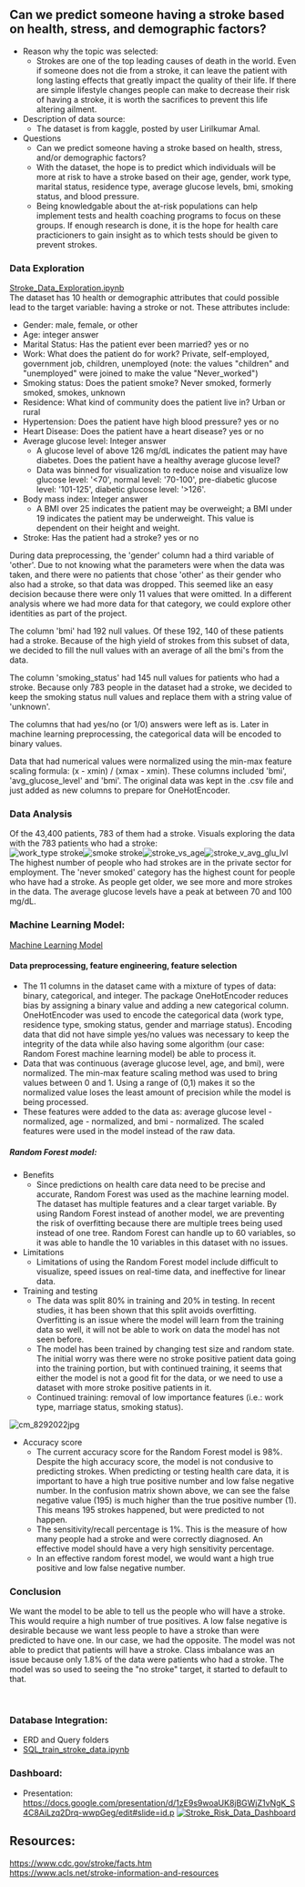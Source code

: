 ## Can we predict someone having a stroke based on health, stress, and demographic factors?
* Reason why the topic was selected:
    * Strokes are one of the top leading causes of death in the world. Even if someone does not die from a stroke, it can leave the patient with long lasting effects that greatly impact the quality of their life. If there are simple lifestyle changes people can make to decrease their risk of having a stroke, it is worth the sacrifices to prevent this life altering ailment.  
* Description of data source:
    * The dataset is from kaggle, posted by user Lirilkumar Amal.
* Questions
	* Can we predict someone having a stroke based on health, stress, and/or demographic factors?
	* With the dataset, the hope is to predict which individuals will be more at risk to have a stroke based on their age, gender, work type, marital status, residence type, average glucose levels, bmi, smoking status, and blood pressure. 
	* Being knowledgable about the at-risk populations can help implement tests and health coaching programs to focus on these groups. If enough research is done, it is the hope for health care practicioners to gain insight as to which tests should be given to prevent strokes. 

### Data Exploration
[Stroke_Data_Exploration.ipynb](https://github.com/sadayas/strokerisks/blob/main/Stroke_Data_Exploration.ipynb) </br>
The dataset has 10 health or demographic attributes that could possible lead to the target variable: having a stroke or not. 
These attributes include:
* Gender: male, female, or other
* Age: integer answer
* Marital Status: Has the patient ever been married? yes or no
* Work: What does the patient do for work? Private, self-employed, government job, children, unemployed (note: the values "children" and "unemployed" were joined to make the value "Never_worked")
* Smoking status: Does the patient smoke? Never smoked, formerly smoked, smokes, unknown
* Residence: What kind of community does the patient live in? Urban or rural
* Hypertension: Does the patient have high blood pressure? yes or no
* Heart Disease: Does the patient have a heart disease? yes or no
* Average glucose level: Integer answer 
    * A glucose level of above 126 mg/dL indicates the patient may have diabetes. Does the patient have a healthy average glucose level? 
    * Data was binned for visualization to reduce noise and visualize low glucose level: '<70', normal level: '70-100', pre-diabetic glucose level: '101-125', diabetic glucose level: '>126'.
* Body mass index: Integer answer
    * A BMI over 25 indicates the patient may be overweight; a BMI under 19 indicates the patient may be underweight. This value is dependent on their height and weight. 
* Stroke: Has the patient had a stroke? yes or no

During data preprocessing, the 'gender' column had a third variable of 'other'. Due to not knowing what the parameters were when the data was taken, and there were no patients that chose 'other' as their gender who also had a stroke, so that data was dropped. This seemed like an easy decision because there were only 11 values that were omitted. In a different analysis where we had more data for that category, we could explore other identities as part of the project.

The column 'bmi' had 192 null values. Of these 192, 140 of these patients had a stroke. Because of the high yield of strokes from this subset of data, we decided to fill the null values with an average of all the bmi's from the data.

The column 'smoking_status' had 145 null values for patients who had a stroke. Because only 783 people in the dataset had a stroke, we decided to keep the smoking status null values and replace them with a string value of 'unknown'. 

The columns that had yes/no (or 1/0) answers were left as is. Later in machine learning preprocessing, the categorical data will be encoded to binary values.

Data that had numerical values were normalized using the min-max feature scaling formula: (x - xmin) / (xmax - xmin). These columns included 'bmi', 'avg_glucose_level' and 'bmi'. The original data was kept in the .csv file and just added as new columns to prepare for OneHotEncoder. 


### Data Analysis
Of the 43,400 patients, 783 of them had a stroke. Visuals exploring the data with the 783 patients who had a stroke:</br>
![work_type stroke](https://user-images.githubusercontent.com/98570777/187815599-bfbf94cb-b8a0-44b8-973c-475c75aa392d.jpg)![smoke stroke](https://user-images.githubusercontent.com/98570777/188056311-60349959-7388-440d-9486-2aa0e4a59333.jpg)![stroke_vs_age](https://user-images.githubusercontent.com/98570777/188058554-77bbbfe4-9142-4fe6-a8db-fe6bd1ca2103.png)![stroke_v_avg_glu_lvl](https://user-images.githubusercontent.com/98570777/188058470-91935ce8-3b91-4d65-8618-fde0964d8bff.png)
</br>
The highest number of people who had strokes are in the private sector for employment. The 'never smoked' category has the highest count for people who have had a stroke. As people get older, we see more and more strokes in the data. The average glucose levels have a peak at between 70 and 100 mg/dL. 

### Machine Learning Model:
[Machine Learning Model](https://github.com/sadayas/strokerisks/blob/main/scaleandmachinelearn-CURRENT.ipynb)</br>
#### Data preprocessing, feature engineering, feature selection
* The 11 columns in the dataset came with a mixture of types of data: binary, categorical, and integer. The package OneHotEncoder reduces bias by assigning a binary value and adding a new categorical column. OneHotEncoder was used to encode the categorical data (work type, residence type, smoking status, gender and marriage status). Encoding data that did not have simple yes/no values was necessary to keep the integrity of the data while also having some algorithm (our case: Random Forest machine learning model) be able to process it. 
* Data that was continuous (average glucose level, age, and bmi), were normalized. The min-max feature scaling method was used to bring values between 0 and 1. Using a range of (0,1) makes it so the normalized value loses the least amount of precision while the model is being processed.  
* These features were added to the data as: average glucose level - normalized, age - normalized, and bmi - normalized. The scaled features were used in the model instead of the raw data.

##### Random Forest model:
* Benefits
	* Since predictions on health care data need to be precise and accurate, Random Forest was used as the machine learning model. The dataset has multiple 		features and a clear target variable. By using Random Forest instead of another model, we are preventing the risk of overfitting because there are 		multiple trees being used instead of one tree. Random Forest can handle up to 60 variables, so it was able to handle the 10 variables in this dataset with 		no issues. 
* Limitations
	* Limitations of using the Random Forest model include difficult to visualize, speed issues on real-time data, and ineffective for linear data. 
* Training and testing
    * The data was split 80% in training and 20% in testing. In recent studies, it has been shown that this split avoids overfitting. Overfitting is an issue where the model will learn from the training data so well, it will not be able to work on data the model has not seen before.   
     * The model has been trained by changing test size and random state. The initial worry was there were no stroke positive patient data going into the training portion, but with continued training, it seems that either the model is not a good fit for the data, or we need to use a dataset with more stroke positive patients in it.  
    * Continued training: removal of low importance features (i.e.: work type, marriage status, smoking status).

![cm_8292022jpg](https://user-images.githubusercontent.com/98570777/187367755-0bae716a-034a-4911-9ee9-cc66c3d641d8.jpg)
* Accuracy score
    * The current accuracy score for the Random Forest model is 98%. Despite the high accuracy score, the model is not condusive to predicting strokes. When predicting or testing health care data, it is important to have a high true positive number and low false negative number. In the confusion matrix shown above, we can see the false negative value (195) is much higher than the true positive number (1). This means 195 strokes happened, but were predicted to not happen. 
    * The sensitivity/recall percentage is 1%. This is the measure of how many people had a stroke and were correctly diagnosed. An effective model should have a very high sensitivity percentage. 
    * In an effective random forest model, we would want a high true positive and low false negative number. 

### Conclusion
We want the model to be able to tell us the people who will have a stroke.  This would require a high number of true positives. A low false negative is desirable because we want less people to have a stroke than were predicted to have one. In our case, we had the opposite. The model was not able to predict that patients will have a stroke. Class imbalance was an issue because only 1.8% of the data were patients who had a stroke. The model was so used to seeing the "no stroke" target, it started to default to that. 



</br>

### Database Integration:
* ERD and Query folders
* [SQL_train_stroke_data.ipynb](https://github.com/sadayas/strokerisks/blob/main/SQL_train_stroke_data.ipynb)

### Dashboard:
* Presentation: https://docs.google.com/presentation/d/1zE9s9woaUK8jBGWjZ1vNgK_S4C8AiLzq2Drq-wwpGeg/edit#slide=id.p
[![Stroke_Risk_Data_Dashboard](https://user-images.githubusercontent.com/98570777/187893540-858bb4bb-448f-4df4-b689-77cc60a250dd.png)](https://public.tableau.com/app/profile/vienna.rynerson/viz/StrokeRisk_16619322782310/StrokeRisk?publish=yes)


## Resources:
https://www.cdc.gov/stroke/facts.htm </br>
https://www.acls.net/stroke-information-and-resources </br>
